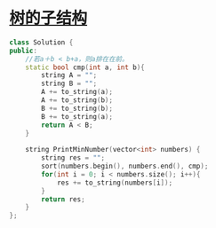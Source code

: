 # [树的子结构](https://www.nowcoder.com/practice/6e196c44c7004d15b1610b9afca8bd88?tpId=13&tqId=11170&tPage=1&rp=1&ru=%2Fta%2Fcoding-interviews&qru=%2Fta%2Fcoding-interviews%2Fquestion-ranking)

```c++
class Solution {
public:
    //若a＋b < b+a，则a排在在前。
    static bool cmp(int a, int b){
        string A = "";
        string B = "";
        A += to_string(a);
        A += to_string(b);
        B += to_string(b);
        B += to_string(a);
        return A < B;
    }
    
    string PrintMinNumber(vector<int> numbers) {
        string res = "";
        sort(numbers.begin(), numbers.end(), cmp);
        for(int i = 0; i < numbers.size(); i++){
            res += to_string(numbers[i]);
        }
        return res;
    }
};
```

